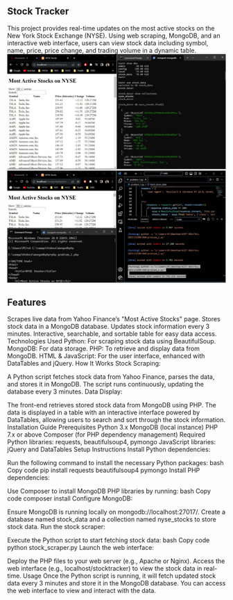 ## Stock Tracker
This project provides real-time updates on the most active stocks on the New York Stock Exchange (NYSE). Using web scraping, MongoDB, and an interactive web interface, users can view stock data including symbol, name, price, price change, and trading volume in a dynamic table.
![alt text](Py/screenshot_1_1.jpg)
![alt text](Py/screenshot_1_2.jpg)

## Features
Scrapes live data from Yahoo Finance’s "Most Active Stocks" page.
Stores stock data in a MongoDB database.
Updates stock information every 3 minutes.
Interactive, searchable, and sortable table for easy data access.
Technologies Used
Python: For scraping stock data using BeautifulSoup.
MongoDB: For data storage.
PHP: To retrieve and display data from MongoDB.
HTML & JavaScript: For the user interface, enhanced with DataTables and jQuery.
How It Works
Stock Scraping:

A Python script fetches stock data from Yahoo Finance, parses the data, and stores it in MongoDB.
The script runs continuously, updating the database every 3 minutes.
Data Display:

The front-end retrieves stored stock data from MongoDB using PHP.
The data is displayed in a table with an interactive interface powered by DataTables, allowing users to search and sort through the stock information.
Installation Guide
Prerequisites
Python 3.x
MongoDB (local instance)
PHP 7.x or above
Composer (for PHP dependency management)
Required Python libraries: requests, beautifulsoup4, pymongo
JavaScript libraries: jQuery and DataTables
Setup Instructions
Install Python dependencies:

Run the following command to install the necessary Python packages:
bash
Copy code
pip install requests beautifulsoup4 pymongo
Install PHP dependencies:

Use Composer to install MongoDB PHP libraries by running:
bash
Copy code
composer install
Configure MongoDB:

Ensure MongoDB is running locally on mongodb://localhost:27017/.
Create a database named stock_data and a collection named nyse_stocks to store stock data.
Run the stock scraper:

Execute the Python script to start fetching stock data:
bash
Copy code
python stock_scraper.py
Launch the web interface:

Deploy the PHP files to your web server (e.g., Apache or Nginx).
Access the web interface (e.g., localhost/stocktracker) to view the stock data in real-time.
Usage
Once the Python script is running, it will fetch updated stock data every 3 minutes and store it in the MongoDB database. You can access the web interface to view and interact with the data.